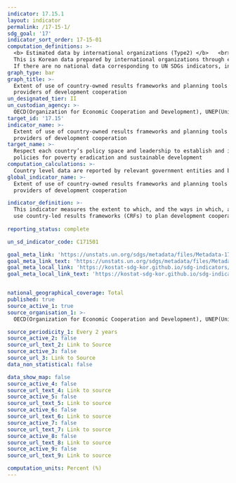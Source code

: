 ```yaml
---
indicator: 17.15.1
layout: indicator
permalink: /17-15-1/
sdg_goal: '17'
indicator_sort_order: 17-15-01
computation_definitions: >-
  <b> Estimated data by international organizations (Type2) </b>   <br>
  This is Korean data prepared by international organizations through estimation and modeling. <br>
  If there are no national data corresponding to UN SDGs indicators, international data are available for monitoring.
graph_type: bar
graph_title: >-
  Extent of use of country-owned results frameworks and planning tools by
  providers of development cooperation 
un_designated_tier: II
un_custodian_agency: >-
  OECD(Organization for Economic Cooperation and Development), UNEP(United Nations Environment Programme)
target_id: '17.15'
indicator_name: >-
  Extent of use of country-owned results frameworks and planning tools by
  providers of development cooperation
target_name: >-
  Respect each country’s policy space and leadership to establish and implement
  policies for poverty eradication and sustainable development
computation_calculations: >-
  Country level data are reported by relevant government entities and by development partners and stakeholders. OECD and UNDP support countries in collecting relevant data through the global partnership monitoring freamework every two years and lead data aggregation and quality assurance at the global level
global_indicator_name: >-
  Extent of use of country-owned results frameworks and planning tools by
  providers of development cooperation

indicator_definition: >-
  This indicator measures the extent to which, and the ways in which, all concerned development partners 
  use country-led results frameworks (CRFs) to plan development cooperation efforts and assess their performance. 
  
reporting_status: complete

un_sd_indicator_code: C171501

goal_meta_link: 'https://unstats.un.org/sdgs/metadata/files/Metadata-17-15-01.pdf'
goal_meta_link_text: 'https://unstats.un.org/sdgs/metadata/files/Metadata-17-15-01.pdf'
goal_meta_local_link: 'https://kostat-sdg-kor.github.io/sdg-indicators/public/data/Metadata-17-15-01_ENG.pdf'
goal_meta_local_link_text: 'https://kostat-sdg-kor.github.io/sdg-indicators/public/data/Metadata-17-15-01_ENG.pdf'


national_geographical_coverage: Total
published: true
source_active_1: true
source_organisation_1: >- 
  OECD(Organization for Economic Cooperation and Development), UNEP(United Nations Environment Programme)

source_periodicity_1: Every 2 years
source_active_2: false
source_url_text_2: Link to Source
source_active_3: false
source_url_3: Link to Source
data_non_statistical: false

data_show_map: false
source_active_4: false
source_url_text_4: Link to source
source_active_5: false
source_url_text_5: Link to source
source_active_6: false
source_url_text_6: Link to source
source_active_7: false
source_url_text_7: Link to source
source_active_8: false
source_url_text_8: Link to source
source_active_9: false
source_url_text_9: Link to source

computation_units: Percent (%)
---
```

